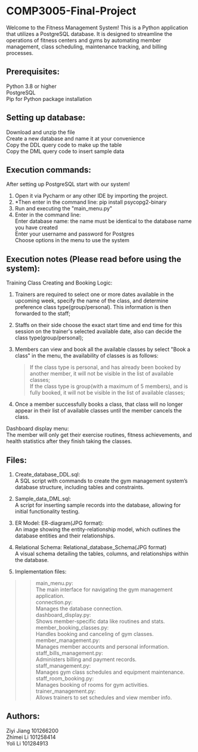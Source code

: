 # COMP3005-Final-Project
Welcome to the Fitness Management System! This is a Python application that utilizes a PostgreSQL database. It is designed to streamline the operations of fitness centers and gyms by automating member management, class scheduling, maintenance tracking, and billing processes.
## Prerequisites:
Python 3.8 or higher  
PostgreSQL  
Pip for Python package installation  

## Setting up database:
Download and unzip the file  
Create a new database and name it at your convenience  
Copy the DDL query code to make up the table  
Copy the DML query code to insert sample data  

## Execution commands:
After setting up PostgreSQL start with our system!  
1. Open it via Pycharm or any other IDE by importing the project.   
2. *Then enter in the command line: pip install psycopg2-binary  
3. Run and executing the "main_menu.py"
4. Enter in the command line:  
   Enter database name: the name must be identical to the database name you have created  
   Enter your username and password for Postgres  
   Choose options in the menu to use the system  


## Execution notes (Please read before using the system):
Training Class Creating and Booking Logic:  
1. Trainers are required to select one or more dates available in the upcoming week, specify the name of the class, and determine preference class type(group/personal). This information is then forwarded to the staff;
2. Staffs on their side choose the exact start time and end time for this session on the trainer's selected available date, also can decide the class type(group/personal);  
3. Members can view and book all the available classes by select "Book a class" in the menu, the availability of classes is as follows:
    
   >If the class type is personal, and has already been booked by another member, it will not be visible in the list of available classes;    
   If the class type is group(with a maximum of 5 members), and is fully booked, it will not be visible in the list of available classes;
   
5. Once a member successfully books a class, that class will no longer appear in their list of available classes until the member cancels the class.
   
Dashboard display menu:  
The member will only get their exercise routines, fitness achievements, and health statistics after they finish taking the classes. 


## Files:
1. Create_database_DDL.sql:  
A SQL script with commands to create the gym management system’s database structure, including tables and constraints.  
2. Sample_data_DML.sql:  
A script for inserting sample records into the database, allowing for initial functionality testing.  
3. ER Model: ER-diagram(JPG format):  
An image showing the entity-relationship model, which outlines the database entities and their relationships.  
4. Relational Schema: Relational_database_Schema(JPG format)  
A visual schema detailing the tables, columns, and relationships within the database.  

5. Implementation files:  
>>main_menu.py:  
The main interface for navigating the gym management application.  
connection.py:  
Manages the database connection.  
dashboard_display.py:  
Shows member-specific data like routines and stats.  
member_booking_classes.py:  
Handles booking and canceling of gym classes.  
member_management.py:  
Manages member accounts and personal information.  
staff_bills_management.py:  
Administers billing and payment records.  
staff_management.py:  
Manages gym class schedules and equipment maintenance.  
staff_room_booking.py:  
Manages booking of rooms for gym activities.  
trainer_management.py:  
Allows trainers to set schedules and view member info.  

## Authors: 
Ziyi Jiang 101266200  
Zhimei Li 101258414  
Yoli Li 101284913  
